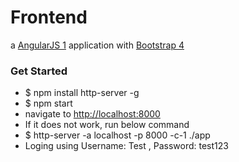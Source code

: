 # Frontend

a [AngularJS 1](https://angularjs.org/) application with [Bootstrap 4](https://getbootstrap.com/docs/4.4/)

### Get Started

+ $ npm install http-server -g
+ $ npm start
+ navigate to [http://localhost:8000](http://localhost:8000)
+ If it does not work, run below command
+ $ http-server -a localhost -p 8000 -c-1 ./app
+ Loging using Username: Test , Password: test123
<!-- Internally, Sails used [`sails-generate@1.16.13`](https://github.com/balderdashy/sails-generate/tree/v1.16.13/lib/core-generators/new). -->



<!--
Note:  Generators are usually run using the globally-installed `sails` CLI (command-line interface).  This CLI version is _environment-specific_ rather than app-specific, thus over time, as a project's dependencies are upgraded or the project is worked on by different developers on different computers using different versions of Node.js, the Sails dependency in its package.json file may differ from the globally-installed Sails CLI release it was originally generated with.  (Be sure to always check out the relevant [upgrading guides](https://sailsjs.com/upgrading) before upgrading the version of Sails used by your app.  If you're stuck, [get help here](https://sailsjs.com/support).)
-->

